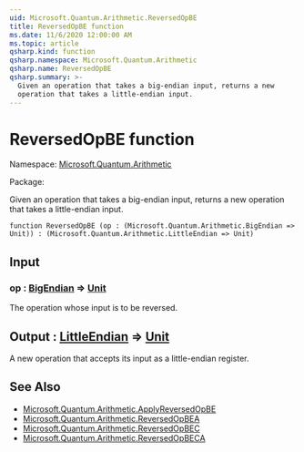 ```yaml
---
uid: Microsoft.Quantum.Arithmetic.ReversedOpBE
title: ReversedOpBE function
ms.date: 11/6/2020 12:00:00 AM
ms.topic: article
qsharp.kind: function
qsharp.namespace: Microsoft.Quantum.Arithmetic
qsharp.name: ReversedOpBE
qsharp.summary: >-
  Given an operation that takes a big-endian input, returns a new
  operation that takes a little-endian input.
---
```


# ReversedOpBE function

Namespace: [Microsoft.Quantum.Arithmetic](xref:Microsoft.Quantum.Arithmetic)

Package: [](https://nuget.org/packages/)


Given an operation that takes a big-endian input, returns a newoperation that takes a little-endian input.

```qsharp
function ReversedOpBE (op : (Microsoft.Quantum.Arithmetic.BigEndian => Unit)) : (Microsoft.Quantum.Arithmetic.LittleEndian => Unit)
```


## Input

### op : [BigEndian](xref:Microsoft.Quantum.Arithmetic.BigEndian) => [Unit](xref:microsoft.quantum.lang-ref.unit) 

The operation whose input is to be reversed.



## Output : [LittleEndian](xref:Microsoft.Quantum.Arithmetic.LittleEndian) => [Unit](xref:microsoft.quantum.lang-ref.unit) 

A new operation that accepts its input as a little-endian register.

## See Also

- [Microsoft.Quantum.Arithmetic.ApplyReversedOpBE](xref:Microsoft.Quantum.Arithmetic.ApplyReversedOpBE)
- [Microsoft.Quantum.Arithmetic.ReversedOpBEA](xref:Microsoft.Quantum.Arithmetic.ReversedOpBEA)
- [Microsoft.Quantum.Arithmetic.ReversedOpBEC](xref:Microsoft.Quantum.Arithmetic.ReversedOpBEC)
- [Microsoft.Quantum.Arithmetic.ReversedOpBECA](xref:Microsoft.Quantum.Arithmetic.ReversedOpBECA)